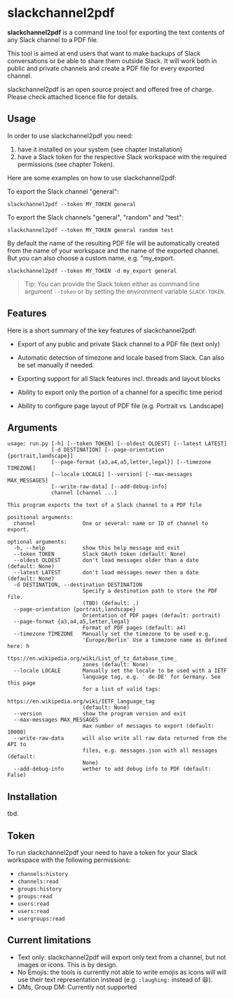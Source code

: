 # slackchannel2pdf

**slackchannel2pdf** is a command line tool for exporting the text contents of any Slack channel to a PDF file.

This tool is aimed at end users that want to make backups of Slack conversations or be able to share them outside Slack. It will work both in public and private channels and create a PDF file for every exported channel.

slackchannel2pdf is an open source project and offered free of charge. Please check attached licence file for details.

## Usage

In order to use slackchannel2pdf you need:

1. have it installed on your system (see chapter Installation)
2. have a Slack token for the respective Slack workspace with the required permissions (see chapter Token).

Here are some examples on how to use slackchannel2pdf:

To export the Slack channel "general":

`slackchannel2pdf --token MY_TOKEN general`

To export the Slack channels "general", "random" and "test":

`slackchannel2pdf --token MY_TOKEN general random test`

By default the name of the resulting PDF file will be automatically created from the name of your workspace and the name of the exported channel. But you can also choose a custom name, e.g. "my_export.

`slackchannel2pdf --token MY_TOKEN -d my_export general`

> Tip: You can provide the Slack token either as command line argument `--token` or by setting the environment variable `SLACK-TOKEN`.

## Features

Here is a short summary of the key features of slackchannel2pdf:

- Export of any public and private Slack channel to a PDF file (text only)

- Automatic detection of timezone and locale based from Slack. Can also be set manually if needed.

- Exporting support for all Slack features incl. threads and layout blocks

- Ability to export only the portion of a channel for a specific time period

- Ability to configure page layout of PDF file (e.g. Portrait vs. Landscape)

## Arguments

```text
usage: run.py [-h] [--token TOKEN] [--oldest OLDEST] [--latest LATEST]     
              [-d DESTINATION] [--page-orientation {portrait,landscape}]   
              [--page-format {a3,a4,a5,letter,legal}] [--timezone TIMEZONE]
              [--locale LOCALE] [--version] [--max-messages MAX_MESSAGES]  
              [--write-raw-data] [--add-debug-info]
              channel [channel ...]

This program exports the text of a Slack channel to a PDF file

positional arguments:
  channel               One or several: name or ID of channel to export.

optional arguments:
  -h, --help            show this help message and exit
  --token TOKEN         Slack OAuth token (default: None)
  --oldest OLDEST       don't load messages older than a date (default: None)
  --latest LATEST       don't load messages newer then a date (default: None)
  -d DESTINATION, --destination DESTINATION
                        Specify a destination path to store the PDF file.
                        (TBD) (default: .)
  --page-orientation {portrait,landscape}
                        Orientation of PDF pages (default: portrait)
  --page-format {a3,a4,a5,letter,legal}
                        Format of PDF pages (default: a4)
  --timezone TIMEZONE   Manually set the timezone to be used e.g.
                        'Europe/Berlin' Use a timezone name as defined here: h
                        ttps://en.wikipedia.org/wiki/List_of_tz_database_time_
                        zones (default: None)
  --locale LOCALE       Manually set the locale to be used with a IETF
                        language tag, e.g. ' de-DE' for Germany. See this page
                        for a list of valid tags:
                        https://en.wikipedia.org/wiki/IETF_language_tag
                        (default: None)
  --version             show the program version and exit
  --max-messages MAX_MESSAGES
                        max number of messages to export (default: 10000)
  --write-raw-data      will also write all raw data returned from the API to
                        files, e.g. messages.json with all messages (default:
                        None)
  --add-debug-info      wether to add debug info to PDF (default: False)
```

## Installation

tbd.

## Token

To run slackchannel2pdf your need to have a token for your Slack workspace with the following permissions:

- `channels:history`
- `channels:read`
- `groups:history`
- `groups:read`
- `users:read`
- `users:read`
- `usergroups:read`

## Current limitations

- Text only: slackchannel2pdf will export only text from a channel, but not images or icons. This is by design.
- No Emojis: the tools is currently not able to write emojis as icons will will use their text representation instead (e.g. `:laughing:` instead of :laughing:).
- DMs, Group DM: Currently not supported
